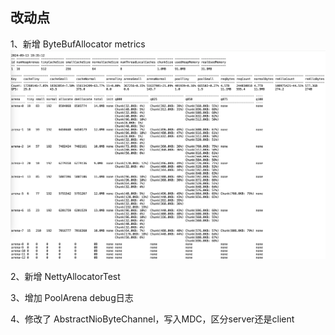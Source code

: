 ## 改动点

1、新增 ByteBufAllocator metrics
![](doc/metrics.png)

2、新增 NettyAllocatorTest

3、增加 PoolArena debug日志

4、修改了 AbstractNioByteChannel，写入MDC，区分server还是client
